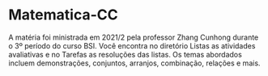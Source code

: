 # Matematica-CC

A matéria foi ministrada em 2021/2 pela professor Zhang Cunhong durante o 3º período do curso BSI.
Você encontra no diretório Listas as atividades avaliativas e no Tarefas as resoluções das listas.
Os temas abordados incluem demonstrações, conjuntos, arranjos, combinação, relações e mais.
